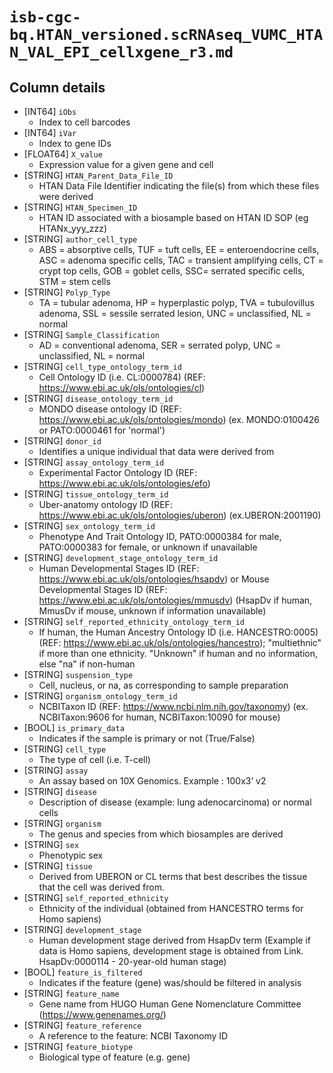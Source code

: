 # `isb-cgc-bq.HTAN_versioned.scRNAseq_VUMC_HTAN_VAL_EPI_cellxgene_r3.md`

## Column details

* [INT64]    `iObs`
  - Index to cell barcodes
* [INT64]    `iVar`
  - Index to gene IDs
* [FLOAT64]    `X_value`
  - Expression value for a given gene and cell
* [STRING]    `HTAN_Parent_Data_File_ID`
  - HTAN Data File Identifier indicating the file(s) from which these files were derived
* [STRING]    `HTAN_Specimen_ID`
  - HTAN ID associated with a biosample based on HTAN ID SOP (eg HTANx_yyy_zzz)
* [STRING]    `author_cell_type`
  - ABS = absorptive cells, TUF = tuft cells, EE = enteroendocrine cells, ASC = adenoma specific cells, TAC = transient amplifying cells, CT = crypt top cells, GOB = goblet cells, SSC= serrated specific cells, STM = stem cells
* [STRING]    `Polyp_Type`
  - TA = tubular adenoma, HP = hyperplastic polyp, TVA = tubulovillus adenoma, SSL = sessile serrated lesion, UNC = unclassified, NL = normal
* [STRING]    `Sample_Classification`
  - AD = conventional adenoma, SER = serrated polyp, UNC = unclassified, NL = normal
* [STRING]    `cell_type_ontology_term_id`
  - Cell Ontology ID (i.e. CL:0000784)  (REF: https://www.ebi.ac.uk/ols/ontologies/cl)
* [STRING]    `disease_ontology_term_id`
  - MONDO disease ontology ID (REF: https://www.ebi.ac.uk/ols/ontologies/mondo) (ex. MONDO:0100426 or PATO:0000461 for 'normal')
* [STRING]    `donor_id`
  - Identifies a unique individual that data were derived from
* [STRING]    `assay_ontology_term_id`
  - Experimental Factor Ontology ID (REF: https://www.ebi.ac.uk/ols/ontologies/efo)
* [STRING]    `tissue_ontology_term_id`
  - Uber-anatomy ontology ID (REF: https://www.ebi.ac.uk/ols/ontologies/uberon) (ex.UBERON:2001190)
* [STRING]    `sex_ontology_term_id`
  - Phenotype And Trait Ontology ID, PATO:0000384 for male, PATO:0000383 for female, or unknown if unavailable
* [STRING]    `development_stage_ontology_term_id`
  - Human Developmental Stages ID (REF: https://www.ebi.ac.uk/ols/ontologies/hsapdv) or Mouse Developmental Stages ID (REF: https://www.ebi.ac.uk/ols/ontologies/mmusdv) (HsapDv if human, MmusDv if mouse, unknown if information unavailable)
* [STRING]    `self_reported_ethnicity_ontology_term_id`
  - If human, the Human Ancestry Ontology ID (i.e. HANCESTRO:0005) (REF: https://www.ebi.ac.uk/ols/ontologies/hancestro); "multiethnic" if more than one ethnicity. "Unknown" if human and no information, else "na" if non-human
* [STRING]    `suspension_type`
  - Cell, nucleus, or na, as corresponding to sample preparation
* [STRING]    `organism_ontology_term_id`
  - NCBITaxon ID (REF: https://www.ncbi.nlm.nih.gov/taxonomy) (ex. NCBITaxon:9606 for human, NCBITaxon:10090 for mouse)
* [BOOL]    `is_primary_data`
  - Indicates if the sample is primary or not (True/False)
* [STRING]    `cell_type`
  - The type of cell (i.e. T-cell)
* [STRING]    `assay`
  - An assay based on 10X Genomics. Example : 100x3’ v2
* [STRING]    `disease`
  - Description of disease (example: lung adenocarcinoma) or normal cells
* [STRING]    `organism`
  - The genus and species from which biosamples are derived
* [STRING]    `sex`
  - Phenotypic sex
* [STRING]    `tissue`
  - Derived from UBERON or CL terms that best describes the tissue that the cell was derived from.
* [STRING]    `self_reported_ethnicity`
  - Ethnicity of the individual (obtained from HANCESTRO terms for Homo sapiens)
* [STRING]    `development_stage`
  - Human development stage derived from HsapDv term  (Example if data is Homo sapiens, development stage is obtained from Link. HsapDv:0000114 - 20-year-old human stage)
* [BOOL]    `feature_is_filtered`
  - Indicates if the feature (gene) was/should be filtered in analysis
* [STRING]    `feature_name`
  - Gene name from HUGO Human Gene Nomenclature Committee (https://www.genenames.org/)
* [STRING]    `feature_reference`
  - A reference to the feature: NCBI Taxonomy ID
* [STRING]    `feature_biotype`
  - Biological type of feature (e.g. gene)

